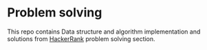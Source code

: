 # Problem solving

This repo contains Data structure and algorithm implementation and solutions from [HackerRank](https://www.hackerrank.com/domains/algorithms?filters%5Bstatus%5D%5B%5D=unsolved&badge_type=problem-solving) problem solving section. 




